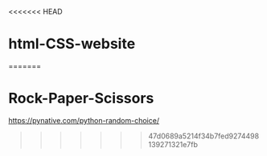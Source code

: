 <<<<<<< HEAD
# html-CSS-website
=======
# Rock-Paper-Scissors 
https://pynative.com/python-random-choice/
>>>>>>> 47d0689a5214f34b7fed9274498139271321e7fb
